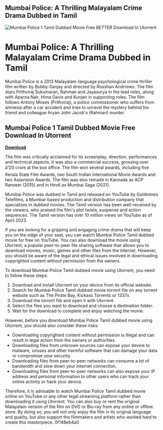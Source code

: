 ## Mumbai Police: A Thrilling Malayalam Crime Drama Dubbed in Tamil

 
![Mumbai Police 1 Tamil Dubbed Movie Free BETTER Download In Utorrent](https://i.ytimg.com/vi/I6IoAdt2z88/maxresdefault.jpg)

 
# Mumbai Police: A Thrilling Malayalam Crime Drama Dubbed in Tamil
 
Mumbai Police is a 2013 Malayalam-language psychological crime thriller film written by Bobby-Sanjay and directed by Rosshan Andrrews. The film stars Prithviraj Sukumaran, Rahman and Jayasurya in the lead roles, along with Aparna Nair, Hima Davis and Kunjan in supporting roles. The film follows Antony Moses (Prithviraj), a police commissioner who suffers from amnesia after a car accident and tries to unravel the mystery behind his friend and colleague Aryan John Jacob's (Rahman) murder.
 
## Mumbai Police 1 Tamil Dubbed Movie Free Download In Utorrent


[**Download**](https://searchdisvipas.blogspot.com/?download=2tKm5T)

 
The film was critically acclaimed for its screenplay, direction, performances and technical aspects. It was also a commercial success, grossing over â¹20 crore at the box office. The film won several awards, including five Kerala State Film Awards, two South Indian International Movie Awards and two Asiavision Awards. The film was also remade in Kannada as ACP Ranveer (2015) and in Hindi as Mumbai Saga (2021).
 
Mumbai Police was dubbed in Tamil and released on YouTube by Goldmines Telefilms, a Mumbai-based production and distribution company that specializes in dubbed movies. The Tamil version has been well-received by the viewers, who praised the film's plot twists, suspense and action sequences. The Tamil version has over 10 million views on YouTube as of April 2023.
 
If you are looking for a gripping and engaging crime drama that will keep you on the edge of your seat, you can watch Mumbai Police Tamil dubbed movie for free on YouTube. You can also download the movie using Utorrent, a popular peer-to-peer file sharing software that allows you to download movies, music, games and other files from the internet. However, you should be aware of the legal and ethical issues involved in downloading copyrighted content without permission from the owners.
 
To download Mumbai Police Tamil dubbed movie using Utorrent, you need to follow these steps:
 
1. Download and install Utorrent on your device from its official website.
2. Search for Mumbai Police Tamil dubbed movie torrent file on any torrent website such as The Pirate Bay, Kickass Torrents or 1337x.
3. Download the torrent file and open it with Utorrent.
4. Select the files you want to download and choose a destination folder.
5. Wait for the download to complete and enjoy watching the movie.

However, before you download Mumbai Police Tamil dubbed movie using Utorrent, you should also consider these risks:

- Downloading copyrighted content without permission is illegal and can result in legal action from the owners or authorities.
- Downloading files from unknown sources can expose your device to malware, viruses and other harmful software that can damage your data or compromise your security.
- Downloading files from peer-to-peer networks can consume a lot of bandwidth and slow down your internet connection.
- Downloading files from peer-to-peer networks can also expose your IP address and personal information to other users who can track your online activity or hack your device.

Therefore, it is advisable to watch Mumbai Police Tamil dubbed movie online on YouTube or any other legal streaming platform rather than downloading it using Utorrent. You can also buy or rent the original Malayalam version of the film on DVD or Blu-ray from any online or offline store. By doing so, you will not only enjoy the film in its original language and quality, but also support the filmmakers and artists who worked hard to create this masterpiece.
 0f148eb4a0
